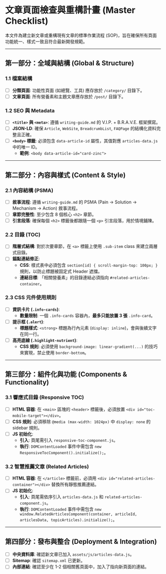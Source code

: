 # 文章頁面檢查與重構計畫 (Master Checklist)

本文件為建立新文章或重構現有文章的標準作業流程 (SOP)，旨在確保所有頁面功能統一、樣式一致且符合最新開發規範。

---

## 第一部分：全域與結構 (Global & Structure)

### 1.1 檔案結構
- [ ] **分類頁面**: 功能性頁面 (如總覽、工具) 應存放於 `/category/` 目錄下。
- [ ] **文章頁面**: 所有營養素和主題文章應存放於 `/post/` 目錄下。

### 1.2 SEO 與 Metadata
- [ ] **`<title>` 與 `<meta>`**: 遵循 `writing-guide.md` 的 V.I.P. + B.R.A.V.E. 框架撰寫。
- [ ] **JSON-LD**: 確保 `Article`, `WebSite`, `BreadcrumbList`, `FAQPage` 的結構化資料完整且正確。
- [ ] **`<body>` 標籤**: 必須包含 `data-article-id` 屬性，其值對應 `articles-data.js` 中的唯一 ID。
    - **範例**: `<body data-article-id="card-zinc">`

---

## 第二部分：內容與樣式 (Content & Style)

### 2.1 內容結構 (PSMA)
- [ ] **敘事流程**: 遵循 `writing-guide.md` 的 PSMA (Pain → Solution → Mechanism → Action) 敘事流程。
- [ ] **章節完整性**: 至少包含 8 個核心 `<h2>` 章節。
- [ ] **引言段落**: 確保每個 `<h2>` 標籤後都跟隨一個 `<p>` 引言段落，用於情境鋪陳。

### 2.2 目錄 (TOC)
- [ ] **階層式結構**: 對於次要章節，在 `<a>` 標籤上使用 `.sub-item` class 來建立兩層式目錄。
- [ ] **錨點連結修正**:
    - **CSS**: 樣式表中必須包含 `section[id] { scroll-margin-top: 100px; }` 規則，以防止標題被固定式 Header 遮擋。
    - **連結目標**: 「相關營養素」的目錄連結必須指向 `#related-articles-container`。

### 2.3 CSS 元件使用規則
- [ ] **資訊卡片 (`.info-cards`)**:
    - **數量限制**: 一個 `.info-cards` 容器內，**最多只能放置 3 張** `.info-card`。
- [ ] **提示框 (`.alert`)**:
    - **標題樣式**: `<strong>` 標題為行內元素 (`display: inline`)，會與後續文字在同一行。
- [ ] **高亮底線 (`.highlight-nutrient`)**:
    - **CSS 規則**: 必須使用 `background-image: linear-gradient(...)` 的技巧來實現，禁止使用 `border-bottom`。

---

## 第三部分：組件化與功能 (Components & Functionality)

### 3.1 響應式目錄 (Responsive TOC)
- [ ] **HTML 容器**: 在 `<main>` 區塊的 `<header>` 標籤後，必須放置 `<div id="toc-mobile-target"></div>`。
- [ ] **CSS 規則**: 必須移除 `@media (max-width: 1024px)` 中 `display: none` 的 sidebar 規則。
- [ ] **JS 初始化**:
    - **引入**: 頁尾需引入 `responsive-toc-component.js`。
    - **執行**: `DOMContentLoaded` 事件中需包含 `new ResponsiveTocComponent().initialize();`。

### 3.2 智慧推薦文章 (Related Articles)
- [ ] **HTML 容器**: 在 `</article>` 標籤前，必須用 `<div id="related-articles-container"></div>` 替換所有靜態推薦連結。
- [ ] **JS 初始化**:
    - **引入**: 頁尾需依序引入 `articles-data.js` 和 `related-articles-component.js`。
    - **執行**: `DOMContentLoaded` 事件中需包含 `new window.RelatedArticlesComponent(container, articleId, articlesData, topicArticles).initialize();`。

---

## 第四部分：發布與整合 (Deployment & Integration)

- [ ] **中央資料庫**: 確認新文章已加入 `assets/js/articles-data.js`。
- [ ] **Sitemap**: 確認 `sitemap.xml` 已更新。
- [ ] **內部連結**: 確認至少在 1-2 個相關舊頁面中，加入了指向新頁面的連結。